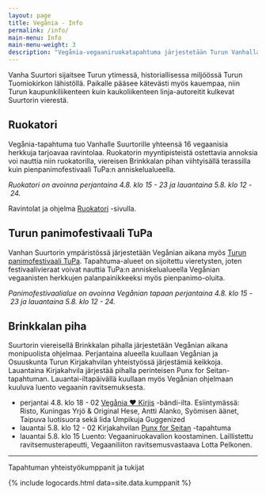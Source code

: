 ```yaml
---
layout: page
title: Vegånia - Info
permalink: /info/
main-menu: Info
main-menu-weight: 3
description: "Vegånia-vegaaniruokatapahtuma järjestetään Turun Vanhalla Suurtorilla. Tapahtuma on kaikille avoin ja maksuton."
---
```


Vanha Suurtori sijaitsee Turun ytimessä, historiallisessa miljöössä Turun
Tuomiokirkon lähistöllä. Paikalle pääsee kätevästi myös kauempaa, niin Turun
kaupunkiliikenteen kuin kaukoliikenteen linja-autoreitit kulkevat Suurtorin vierestä.

## Ruokatori

Vegånia-tapahtuma tuo Vanhalle Suurtorille yhteensä 16 vegaanisia herkkuja tarjoavaa ravintolaa. Ruokatorin myyntipisteistä ostettavia annoksia voi nauttia niin ruokatorilla, viereisen Brinkkalan pihan viihtyisällä terassilla kuin pienpanimofestivaali TuPa:n anniskelualueella.

<em>Ruokatori on avoinna perjantaina 4.8. klo&nbsp;<time datetime="2017-08-04T15:00+02:00">15</time>&nbsp;-&nbsp;<time datetime="2017-08-04T23:00+03:00">23</time> ja lauantaina 5.8. klo&nbsp;<time datetime="2017-08-05T12:00+03:00">12</time>&nbsp;-&nbsp;<time datetime="2017-08-05T24:00+03:00">24</time>.</em>

Ravintolat ja ohjelma [Ruokatori](/ruokatori) -sivulla.

## Turun panimofestivaali TuPa

Vanhan Suurtorin ympäristössä järjestetään Vegånian aikana myös [Turun panimofestivaali TuPa](http://www.turunpanimofestivaali.fi). Tapahtuma-alueet on sijoitettu vieretysten, joten festivaalivieraat voivat nauttia TuPa:n anniskelualueella Vegånian vegaanisten herkkujen palanpainikkeeksi myös pienpanimo-oluita.

<em>Panimofestivaalialue on avoinna Vegånian tapaan perjantaina 4.8. klo&nbsp;15&nbsp;-&nbsp;23 ja lauantaina 5.8. klo&nbsp;12&nbsp;-&nbsp;24.</em>

## Brinkkalan piha

Suurtorin viereisellä Brinkkalan pihalla järjestetään Vegånian aikana monipuolista ohjelmaa. Perjantaina alueella kuullaan Vegånian ja Osuuskunta Turun Kirjakahvilan yhteistyössä järjestämiä keikkoja. Lauantaina Kirjakahvila järjestää pihalla perinteisen Punx for Seitan-tapahtuman. Lauantai-iltapäivällä kuullaan myös Vegånian ohjelmaan kuuluva luento vegaanin ravitsemuksesta.

* perjantai 4.8. klo&nbsp;<time datetime="2017-08-04T15:00+02:00">18</time>&nbsp;-&nbsp;<time datetime="2017-08-05T02:00+02:00">02</time> [Vegånia &#9829; Kirjis](/veganialoveskirjis) -bändi-ilta. Esiintymässä: Risto, Kuningas Yrjö & Original Hese, Antti Alanko, Syömisen äänet, Taipuva luotisuora sekä Iida Umpikuja Guggenized
* lauantai 5.8. klo 12 - 02 Kirjakahvilan [Punx for Seitan](https://www.facebook.com/events/1310894682341668/?fref=ts) -tapahtuma
* lauantai 5.8. klo 15 Luento: Vegaaniruokavalion koostaminen. Laillistettu ravitsemusterapeutti, Vegaaniliiton ravitsemusvastaava Lotta Pelkonen.

<hr>

Tapahtuman yhteistyökumppanit ja tukijat

{% include logocards.html data=site.data.kumppanit %}
